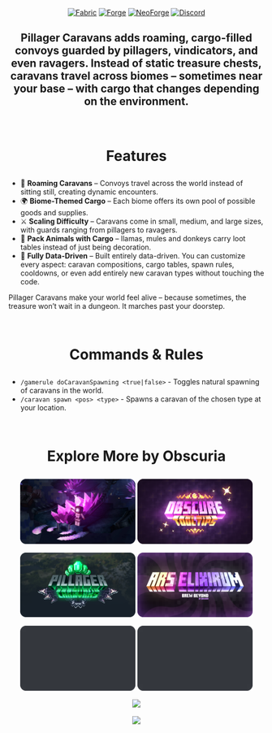 <p style="text-align:center">
 <a href="https://www.curseforge.com/minecraft/mc-mods/pillager-caravans" rel="nofollow"><img alt="Fabric" src="https://img.shields.io/badge/Fabric-215b37?style=for-the-badge"></a>
 <a href="https://www.curseforge.com/minecraft/mc-mods/pillager-caravans" rel="nofollow"><img alt="Forge" src="https://img.shields.io/badge/Forge-215b37?style=for-the-badge"></a>
 <a href="https://www.curseforge.com/minecraft/mc-mods/pillager-caravans" rel="nofollow"><img alt="NeoForge" src="https://img.shields.io/badge/Neo_Forge-215b37?style=for-the-badge"></a>
 <a href="https://discord.gg/jSHHJSUWdY" target="_blank" rel="nofollow"><img alt="Discord" src="https://img.shields.io/discord/899742852681191444?style=for-the-badge&logo=discord&logoColor=white&label= &labelColor=231C25&color=21405b"></a>
</p>

## <p style="text-align:center">Pillager Caravans adds roaming, cargo-filled convoys guarded by pillagers, vindicators, and even ravagers. Instead of static treasure chests, caravans travel across biomes – sometimes near your base – with cargo that changes depending on the environment.</p>

<br>

# <p style="text-align:center">Features</p>

- 🚩 **Roaming Caravans** – Convoys travel across the world instead of sitting still, creating dynamic encounters.
- 🌍 **Biome-Themed Cargo** – Each biome offers its own pool of possible goods and supplies.
- ⚔️ **Scaling Difficulty** – Caravans come in small, medium, and large sizes, with guards ranging from pillagers to ravagers.
- 🐪 **Pack Animals with Cargo** – llamas, mules and donkeys carry loot tables instead of just being decoration.
- 🔧 **Fully Data-Driven** – Built entirely data-driven. You can customize every aspect: caravan compositions, cargo tables, spawn rules, cooldowns, or even add entirely new caravan types without touching the code.

Pillager Caravans make your world feel alive – because sometimes, the treasure won’t wait in a dungeon. It marches past your doorstep.

<br>

# <p style="text-align:center">Commands & Rules</p>

- `/gamerule doCaravanSpawning <true|false>` - Toggles natural spawning of caravans in the world.
- `/caravan spawn <pos> <type>` - Spawns a caravan of the chosen type at your location.

<br>

# <p style="text-align:center">Explore More by Obscuria</p>

<p style="text-align:center">
  <a href="https://www.curseforge.com/minecraft/mc-mods/ob-aquamirae"><img style="display: inline;" src="https://raw.githubusercontent.com/ObscuriaLithium/obscuria-collection-meta/refs/heads/main/cards/aquamirae.png" width="45%" /></a> 
  <a href="https://www.curseforge.com/minecraft/mc-mods/obscure-tooltips"><img style="display: inline;" src="https://raw.githubusercontent.com/ObscuriaLithium/obscuria-collection-meta/refs/heads/main/cards/obscure-tooltips.png" width="45%" /></a>
</p>
<p style="text-align:center">
  <a href="https://www.curseforge.com/minecraft/mc-mods/pillager-caravans"><img style="display: inline;" src="https://raw.githubusercontent.com/ObscuriaLithium/obscuria-collection-meta/refs/heads/main/cards/pillager-caravans.png" width="45%" /></a> 
  <a href="https://www.curseforge.com/minecraft/mc-mods/ars-elixirum"><img style="display: inline;" src="https://raw.githubusercontent.com/ObscuriaLithium/obscuria-collection-meta/refs/heads/main/cards/ars-elixirum.png" width="45%" /></a>
</p>
<p style="text-align:center">
  <img style="display: inline;" src="https://raw.githubusercontent.com/ObscuriaLithium/obscuria-collection-meta/refs/heads/main/cards/blank-modrinth.png" width="45%" /> 
  <img style="display: inline;" src="https://raw.githubusercontent.com/ObscuriaLithium/obscuria-collection-meta/refs/heads/main/cards/blank-modrinth.png" width="45%" />
</p>
<p style="text-align:center">
  <a href="https://www.patreon.com/Obscuria" rel="nofollow"><img style="display:inline" src="https://i.imgur.com/4lV9g9R.png" width="90%"/></a>
</p>
<p style="text-align:center">
  <a href="https://discord.gg/jSHHJSUWdY" rel="nofollow"><img style="display:inline" src="https://i.imgur.com/1Y7y8mO.png" width="90%"/></a>
</p>
